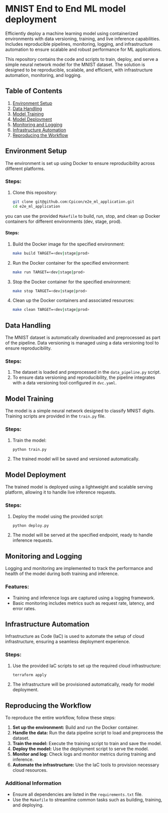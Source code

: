# MNIST End to End ML model deployment
Efficiently deploy a machine learning model using containerized environments with data versioning, training, and live inference capabilities. Includes reproducible pipelines, monitoring, logging, and infrastructure automation to ensure scalable and robust performance for ML applications.

This repository contains the code and scripts to train, deploy, and serve a simple neural network model for the MNIST dataset. The solution is designed to be reproducible, scalable, and efficient, with infrastructure automation, monitoring, and logging.

## Table of Contents
1. [Environment Setup](#environment-setup)
2. [Data Handling](#data-handling)
3. [Model Training](#model-training)
4. [Model Deployment](#model-deployment)
5. [Monitoring and Logging](#monitoring-and-logging)
6. [Infrastructure Automation](#infrastructure-automation)
7. [Reproducing the Workflow](#reproducing-the-workflow)

## Environment Setup

The environment is set up using Docker to ensure reproducibility across different platforms.

### Steps:
1. Clone this repository:
    ```bash
    git clone git@github.com:Cpicon/e2e_ml_application.git
    cd e2e_ml_application
    ```

you can use the provided `Makefile` to build, run, stop, and clean up Docker containers for different environments (dev, stage, prod).

#### Steps:
1. Build the Docker image for the specified environment:
    ```bash
    make build TARGET=<dev|stage|prod>
    ```

2. Run the Docker container for the specified environment:
    ```bash
    make run TARGET=<dev|stage|prod>
    ```

3. Stop the Docker container for the specified environment:
    ```bash
    make stop TARGET=<dev|stage|prod>
    ```

4. Clean up the Docker containers and associated resources:
    ```bash
    make clean TARGET=<dev|stage|prod>
    ```

## Data Handling

The MNIST dataset is automatically downloaded and preprocessed as part of the pipeline. Data versioning is managed using a data versioning tool to ensure reproducibility.

### Steps:
1. The dataset is loaded and preprocessed in the `data_pipeline.py` script.
2. To ensure data versioning and reproducibility, the pipeline integrates with a data versioning tool configured in `dvc.yaml`.

## Model Training

The model is a simple neural network designed to classify MNIST digits. Training scripts are provided in the `train.py` file.

### Steps:
1. Train the model:
    ```bash
    python train.py
    ```
2. The trained model will be saved and versioned automatically.

## Model Deployment

The trained model is deployed using a lightweight and scalable serving platform, allowing it to handle live inference requests.

### Steps:
1. Deploy the model using the provided script:
    ```bash
    python deploy.py
    ```
2. The model will be served at the specified endpoint, ready to handle inference requests.

## Monitoring and Logging

Logging and monitoring are implemented to track the performance and health of the model during both training and inference.

### Features:
- Training and inference logs are captured using a logging framework.
- Basic monitoring includes metrics such as request rate, latency, and error rates.

## Infrastructure Automation

Infrastructure as Code (IaC) is used to automate the setup of cloud infrastructure, ensuring a seamless deployment experience.

### Steps:
1. Use the provided IaC scripts to set up the required cloud infrastructure:
    ```bash
    terraform apply
    ```
2. The infrastructure will be provisioned automatically, ready for model deployment.

## Reproducing the Workflow

To reproduce the entire workflow, follow these steps:

1. **Set up the environment:** Build and run the Docker container.
2. **Handle the data:** Run the data pipeline script to load and preprocess the dataset.
3. **Train the model:** Execute the training script to train and save the model.
4. **Deploy the model:** Use the deployment script to serve the model.
5. **Monitor and log:** Check logs and monitor metrics during training and inference.
6. **Automate the infrastructure:** Use the IaC tools to provision necessary cloud resources.

### Additional Information
- Ensure all dependencies are listed in the `requirements.txt` file.
- Use the `Makefile` to streamline common tasks such as building, training, and deploying.
